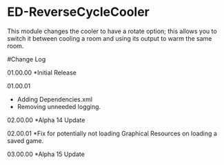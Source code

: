 # ED-ReverseCycleCooler
This module changes the cooler to have a rotate option; this allows you to switch it between cooling a room and using its output to warm the same room.

#Change Log

01.00.00
*Initial Release

01.00.01
* Adding Dependencies.xml
* Removing unneeded logging.

02.00.00
*Alpha 14 Update

02.00.01
*Fix for potentially not loading Graphical Resources on loading a saved game.

03.00.00
*Alpha 15 Update